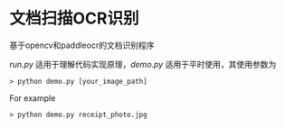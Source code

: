 # 文档扫描OCR识别

基于opencv和paddleocr的文档识别程序

*run.py* 适用于理解代码实现原理，*demo.py* 适用于平时使用，其使用参数为

```
> python demo.py [your_image_path]
```

For example

```
> python demo.py receipt_photo.jpg
```